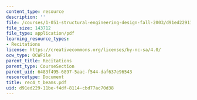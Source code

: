 ```yaml
---
content_type: resource
description: ''
file: /courses/1-051-structural-engineering-design-fall-2003/d91ed22911bef4df8114cbd77ac70d38_rec4_t_beams.pdf
file_size: 143712
file_type: application/pdf
learning_resource_types:
- Recitations
license: https://creativecommons.org/licenses/by-nc-sa/4.0/
ocw_type: OCWFile
parent_title: Recitations
parent_type: CourseSection
parent_uid: 6483f495-6897-5aac-f544-daf637e96543
resourcetype: Document
title: rec4_t_beams.pdf
uid: d91ed229-11be-f4df-8114-cbd77ac70d38
---
```

